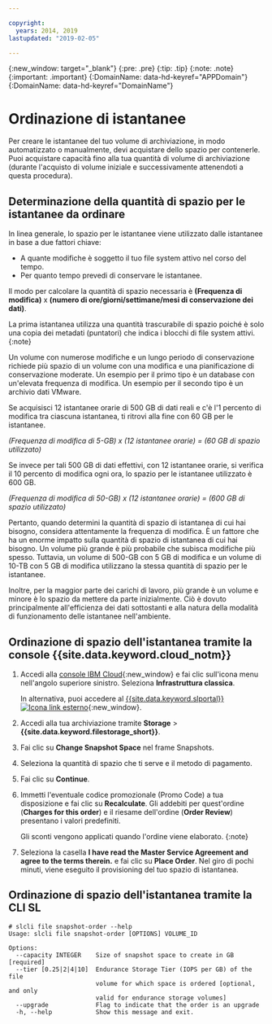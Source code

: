 ```yaml
---

copyright:
  years: 2014, 2019
lastupdated: "2019-02-05"

---
```

{:new_window: target="_blank"}
{:pre: .pre}
{:tip: .tip}
{:note: .note}
{:important: .important}
{:DomainName: data-hd-keyref="APPDomain"}
{:DomainName: data-hd-keyref="DomainName"}


# Ordinazione di istantanee

Per creare le istantanee del tuo volume di archiviazione, in modo automatizzato o manualmente, devi acquistare dello spazio per contenerle. Puoi acquistare capacità fino alla tua quantità di volume di archiviazione (durante l'acquisto di volume iniziale e successivamente attenendoti a questa procedura).

## Determinazione della quantità di spazio per le istantanee da ordinare

In linea generale, lo spazio per le istantanee viene utilizzato dalle istantanee in base a due fattori chiave:
- A quante modifiche è soggetto il tuo file system attivo nel corso del tempo.
- Per quanto tempo prevedi di conservare le istantanee.  

Il modo per calcolare la quantità di spazio necessaria è **(Frequenza di modifica)** x **(numero di ore/giorni/settimane/mesi di conservazione dei dati)**.  

La prima istantanea utilizza una quantità trascurabile di spazio poiché è solo una copia dei metadati (puntatori) che indica i blocchi di file system attivi.
{:note}

Un volume con numerose modifiche e un lungo periodo di conservazione richiede più spazio di un volume con una modifica e una pianificazione di conservazione moderate. Un esempio per il primo tipo è un database con un'elevata frequenza di modifica. Un esempio per il secondo tipo è un archivio dati VMware.

Se acquisisci 12 istantanee orarie di 500 GB di dati reali e c'è l'1 percento di modifica tra ciascuna istantanea, ti ritrovi alla fine con 60 GB per le istantanee.

*(Frequenza di modifica di 5-GB) x (12 istantanee orarie) = (60 GB di spazio utilizzato)*

Se invece per tali 500 GB di dati effettivi, con 12 istantanee orarie, si verifica il 10 percento di modifica ogni ora, lo spazio per le istantanee utilizzato è 600 GB.

*(Frequenza di modifica di 50-GB) x (12 istantanee orarie) = (600 GB di spazio utilizzato)*

Pertanto, quando determini la quantità di spazio di istantanea di cui hai bisogno, considera attentamente la frequenza di modifica. È un fattore che ha un enorme impatto sulla quantità di spazio di istantanea di cui hai bisogno. Un volume più grande è più probabile che subisca modifiche più spesso. Tuttavia, un volume di 500-GB con 5 GB di modifica e un volume di 10-TB con 5 GB di modifica utilizzano la stessa quantità di spazio per le istantanee.

Inoltre, per la maggior parte dei carichi di lavoro, più grande è un volume e minore è lo spazio da mettere da parte inizialmente. Ciò è dovuto principalmente all'efficienza dei dati sottostanti e alla natura della modalità di funzionamento delle istantanee nell'ambiente.

## Ordinazione di spazio dell'istantanea tramite la console {{site.data.keyword.cloud_notm}} 

1. Accedi alla [console IBM Cloud](https://{DomainName}/){:new_window} e fai clic sull'icona menu nell'angolo superiore sinistro. Seleziona **Infrastruttura classica**.

   In alternativa, puoi accedere al [{{site.data.keyword.slportal}} ![Icona link esterno](../../icons/launch-glyph.svg "Icona link esterno")](https://control.softlayer.com/){:new_window}.
2. Accedi alla tua archiviazione tramite **Storage** > **{{site.data.keyword.filestorage_short}}**.
3. Fai clic su **Change Snapshot Space** nel frame Snapshots.
4. Seleziona la quantità di spazio che ti serve e il metodo di pagamento.
5. Fai clic su **Continue**.
6. Immetti l'eventuale codice promozionale (Promo Code) a tua disposizione e fai clic su **Recalculate**. Gli addebiti per quest'ordine (**Charges for this order**) e il riesame dell'ordine (**Order Review**) presentano i valori predefiniti.

   Gli sconti vengono applicati quando l'ordine viene elaborato.
   {:note}
7. Seleziona la casella **I have read the Master Service Agreement and agree to the terms therein.** e fai clic su **Place Order**. Nel giro di pochi minuti, viene eseguito il provisioning del tuo spazio di istantanea.

## Ordinazione di spazio dell'istantanea tramite la CLI SL

```
# slcli file snapshot-order --help
Usage: slcli file snapshot-order [OPTIONS] VOLUME_ID

Options:
  --capacity INTEGER    Size of snapshot space to create in GB  [required]
  --tier [0.25|2|4|10]  Endurance Storage Tier (IOPS per GB) of the file
                        volume for which space is ordered [optional, and only
                        valid for endurance storage volumes]
  --upgrade             Flag to indicate that the order is an upgrade
  -h, --help            Show this message and exit.
```
